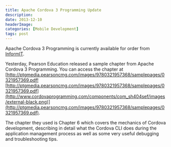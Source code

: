 ```yaml
---
title: Apache Cordova 3 Programming Update
description: 
date: 2013-12-10
headerImage: 
categories: [Mobile Development]
tags: post
---
```


Apache Cordova 3 Programming is currently available for order from [InformIT](http://www.informit.com/store/apache-cordova-3-programming-9780321957368).

Yesterday, Pearson Education released a sample chapter from Apache Cordova 3 Programming. You can access the chapter at [http://ptgmedia.pearsoncmg.com/images/9780321957368/samplepages/0321957369.pdf![http://ptgmedia.pearsoncmg.com/images/9780321957368/samplepages/0321957369.pdf](http://www.cordovaprogramming.com/components/com_sh404sef/images/external-black.png)](http://ptgmedia.pearsoncmg.com/images/9780321957368/samplepages/0321957369.pdf).

The chapter they used is Chapter 6 which covers the mechanics of Cordova development, describing in detail what the Cordova CLI does during the application management process as well as some very useful debugging and troubleshooting tips.